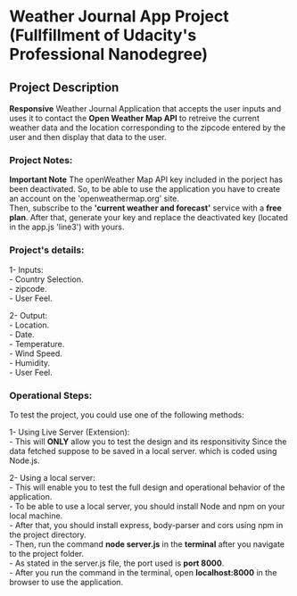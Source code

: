 # Weather Journal App Project (Fullfillment of Udacity's Professional Nanodegree)

## Project Description

**Responsive** Weather Journal Application that accepts the user inputs and uses it to contact the **Open Weather Map API** to retreive the current weather data and the location corresponding to the zipcode entered by the user and then display that data to the user.

### Project Notes:

**Important Note** The openWeather Map API key included in the porject has been deactivated. So, to be able to use the
application you have to create an account on the 'openweathermap.org' site. <br>
Then, subscribe to the **'current weather and forecast'** service with a **free plan**. After that, generate your key and replace the deactivated key (located in the app.js 'line3') with yours.

### Project's details:

1- Inputs: <br> - Country Selection. <br> - zipcode. <br> - User Feel. <br>

2- Output: <br> - Location. <br> - Date. <br> - Temperature. <br> - Wind Speed. <br> - Humidity. <br> - User Feel. <br>

### Operational Steps:

To test the project, you could use one of the following methods:

1- Using Live Server (Extension): <br> - This will **ONLY** allow you to test the design and its responsitivity Since the data fetched suppose to be saved in a local server. which is coded using Node.js.

2- Using a local server: <br> - This will enable you to test the full design and operational behavior of the application. <br> - To be able to use a local server, you should install Node and npm on your local machine. <br> - After that, you should install express, body-parser and cors using npm in the project directory. <br> - Then, run the command **node server.js** in the **terminal** after you navigate to the project folder. <br> - As stated in the server.js file, the port used is **port 8000**. <br> - After you run the command in the terminal, open **localhost:8000** in the browser to use the application. <br>
